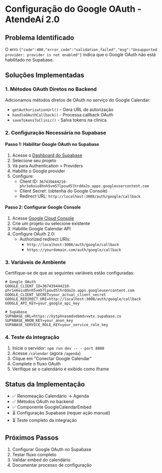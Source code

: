 # Configuração do Google OAuth - AtendeAí 2.0

## Problema Identificado
O erro `{"code":400,"error_code":"validation_failed","msg":"Unsupported provider: provider is not enabled"}` indica que o Google OAuth não está habilitado no Supabase.

## Soluções Implementadas

### 1. Métodos OAuth Diretos no Backend
Adicionamos métodos diretos de OAuth no serviço do Google Calendar:
- `getAuthorizationUrl()` - Gera URL de autorização
- `handleOAuthCallback()` - Processa callback OAuth
- `saveTokensToClinic()` - Salva tokens na clínica

### 2. Configuração Necessária no Supabase

#### Passo 1: Habilitar Google OAuth no Supabase
1. Acesse o [Dashboard do Supabase](https://supabase.com/dashboard)
2. Selecione seu projeto
3. Vá para Authentication > Providers
4. Habilite o Google provider
5. Configure:
   - Client ID: `367439444210-phr1e6oiu8hnh5vm57lpoud5lhrdda2o.apps.googleusercontent.com`
   - Client Secret: (obtenha do Google Console)
   - Redirect URL: `http://localhost:3008/auth/google/callback`

#### Passo 2: Configurar Google Console
1. Acesse [Google Cloud Console](https://console.cloud.google.com/)
2. Crie um projeto ou selecione existente
3. Habilite Google Calendar API
4. Configure OAuth 2.0:
   - Authorized redirect URIs:
     - `http://localhost:3008/auth/google/callback`
     - `https://yourdomain.com/auth/google/callback`

### 3. Variáveis de Ambiente
Certifique-se de que as seguintes variáveis estão configuradas:

```env
# Google OAuth
GOOGLE_CLIENT_ID=367439444210-phr1e6oiu8hnh5vm57lpoud5lhrdda2o.apps.googleusercontent.com
GOOGLE_CLIENT_SECRET=your_actual_client_secret
GOOGLE_REDIRECT_URI=http://localhost:3008/auth/google/callback
GOOGLE_API_KEY=your_google_api_key

# Supabase
SUPABASE_URL=https://kytphnasmdvebmdvvwtx.supabase.co
SUPABASE_ANON_KEY=your_anon_key
SUPABASE_SERVICE_ROLE_KEY=your_service_role_key
```

### 4. Teste da Integração
1. Inicie o servidor: `npm run dev -- --port 8080`
2. Acesse `/calendar` (agora `/agenda`)
3. Clique em "Conectar Google Calendar"
4. Complete o fluxo OAuth
5. Verifique se o calendário é exibido como iframe

## Status da Implementação
- ✅ Renomeação Calendário → Agenda
- ✅ Métodos OAuth no backend
- ✅ Componente GoogleCalendarEmbed
- ⏳ Configuração Supabase (requer ação manual)
- ⏳ Teste completo da integração

## Próximos Passos
1. Configurar Google OAuth no Supabase
2. Testar fluxo completo
3. Validar embed do calendário
4. Documentar processo de configuração
